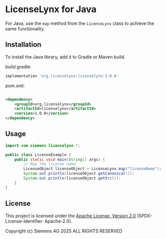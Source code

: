 # LicenseLynx for Java

For Java, use the ``map`` method from the ``LicenseLynx`` class to achieve the same functionality.

## Installation

To install the Java library, add it to Gradle or Maven build.

build.gradle:

```groovy
implementation 'org.licenselynx:licenselynx:1.0.0'
```

pom.xml:

```xml

<dependency>
    <groupId>org.licenselynx</groupId>
    <artifactId>licenselynx</artifactId>
    <version>1.0.0</version>
</dependency>
```

## Usage

```java
import com.siemens.licenselynx.*;

public class LicenseExample {
    public static void main(String[] args) {
        // Map the license name
        LicenseObject licenseObject = LicenseLynx.map("licenseName");
        System.out.println(licenseObject.getCanonical());
        System.out.println(licenseObject.getSrc());
    }
}
```

## License

This project is licensed under the [Apache License, Version 2.0](../LICENSE.md) (SPDX-License-Identifier: Apache-2.0).

Copyright (c) Siemens AG 2025 ALL RIGHTS RESERVED
